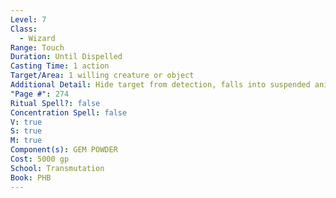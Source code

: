 ```yaml
---
Level: 7
Class:
  - Wizard
Range: Touch
Duration: Until Dispelled
Casting Time: 1 action
Target/Area: 1 willing creature or object
Additional Detail: Hide target from detection, falls into suspended animation. Condition can end it.
"Page #": 274
Ritual Spell?: false
Concentration Spell: false
V: true
S: true
M: true
Component(s): GEM POWDER
Cost: 5000 gp
School: Transmutation
Book: PHB
---
```

